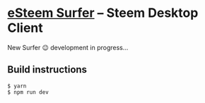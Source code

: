 # [eSteem Surfer][esteem_desktop] – Steem Desktop Client

New Surfer 😉 development in progress...

## Build instructions

```
$ yarn
$ npm run dev
```

[//]: # 'LINKS'
[esteem_desktop]: https://esteem.app

